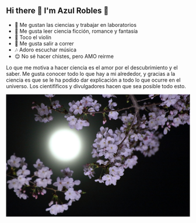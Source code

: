 ## Hi there 👋 I'm Azul Robles 💙

- 🔬 Me gustan las ciencias y trabajar en laboratorios 
- 🍃 Me gusta leer ciencia ficción, romance y fantasía
- 🎻 Toco el violín 
- 🏃 Me gusta salir a correr
- 🎶 Adoro escuchar música 
- 😌 No sé hacer chistes, pero AMO reirme 

Lo que me motiva a hacer ciencia es el amor por el descubrimiento y el saber. Me gusta conocer todo lo que hay a mi alrededor, y gracias a la ciencia es que se le ha podido dar explicación a todo lo que ocurre en el universo. Los cientifíficos y divulgadores hacen que sea posible todo esto. 

![Flowers](./flower.jpg)
